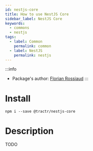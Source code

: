 ```yaml
---
id: nestjs-core
title: How to use NestJS Core
sidebar_label: NestJS Core
keywords: 
  - commons
  - nestjs
tags:
  - label: Common
    permalink: common
  - label: NestJS
    permalink: nestjs
---
```


:::info
- Package's author: [Florian Rossiaud](https://github.com/floross)
:::

# Install

`npm i --save @tractr/nestjs-core`

# Description

TODO